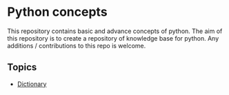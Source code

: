 # Python concepts

This repository contains basic and advance concepts of python. The aim of this repository is to create a repository of knowledge base for python. Any additions / contributions to this repo is welcome.

## Topics

- [Dictionary](python-basics/dictionary.md)
